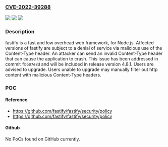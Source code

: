 ### [CVE-2022-39288](https://cve.mitre.org/cgi-bin/cvename.cgi?name=CVE-2022-39288)
![](https://img.shields.io/static/v1?label=Product&message=fastify&color=blue)
![](https://img.shields.io/static/v1?label=Version&message=n%2Fa&color=blue)
![](https://img.shields.io/static/v1?label=Vulnerability&message=CWE-754%3A%20Improper%20Check%20for%20Unusual%20or%20Exceptional%20Conditions&color=brighgreen)

### Description

fastify is a fast and low overhead web framework, for Node.js. Affected versions of fastify are subject to a denial of service via malicious use of the Content-Type header. An attacker can send an invalid Content-Type header that can cause the application to crash. This issue has been addressed in commit `fbb07e8d` and will be included in release version 4.8.1. Users are advised to upgrade. Users unable to upgrade may manually filter out http content with malicious Content-Type headers.

### POC

#### Reference
- https://github.com/fastify/fastify/security/policy
- https://github.com/fastify/fastify/security/policy

#### Github
No PoCs found on GitHub currently.

